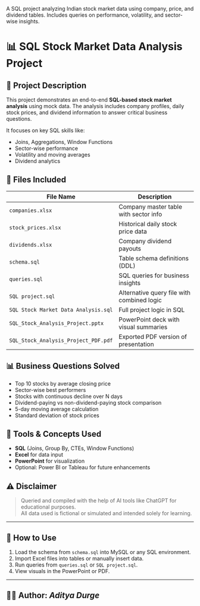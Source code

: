A SQL project analyzing Indian stock market data using company, price, and dividend tables. Includes queries on performance, volatility, and sector-wise insights.

# 📊 SQL Stock Market Data Analysis Project

## 🔹 Project Description
This project demonstrates an end-to-end **SQL-based stock market analysis** using mock data. The analysis includes company profiles, daily stock prices, and dividend information to answer critical business questions.

It focuses on key SQL skills like:
- Joins, Aggregations, Window Functions
- Sector-wise performance
- Volatility and moving averages
- Dividend analytics

## 📂 Files Included

| File Name                           | Description                                     |
|-------------------------------------|-------------------------------------------------|
| `companies.xlsx`                    | Company master table with sector info           |
| `stock_prices.xlsx`                 | Historical daily stock price data               |
| `dividends.xlsx`                    | Company dividend payouts                        |
| `schema.sql`                        | Table schema definitions (DDL)                  |
| `queries.sql`                       | SQL queries for business insights               |
| `SQL project.sql`                   | Alternative query file with combined logic      |
| `SQL Stock Market Data Analysis.sql`| Full project logic in SQL                       |
| `SQL_Stock_Analysis_Project.pptx`   | PowerPoint deck with visual summaries           |
| `SQL_Stock_Analysis_Project_PDF.pdf`| Exported PDF version of presentation            |

## 📊 Business Questions Solved
- Top 10 stocks by average closing price
- Sector-wise best performers
- Stocks with continuous decline over N days
- Dividend-paying vs non-dividend-paying stock comparison
- 5-day moving average calculation
- Standard deviation of stock prices

## 🧠 Tools & Concepts Used
- **SQL** (Joins, Group By, CTEs, Window Functions)
- **Excel** for data input
- **PowerPoint** for visualization
- Optional: Power BI or Tableau for future enhancements

## ⚠️ Disclaimer
> Queried and compiled with the help of AI tools like ChatGPT for educational purposes.  
> All data used is fictional or simulated and intended solely for learning.

---

## 📌 How to Use
1. Load the schema from `schema.sql` into MySQL or any SQL environment.
2. Import Excel files into tables or manually insert data.
3. Run queries from `queries.sql` or `SQL project.sql`.
4. View visuals in the PowerPoint or PDF.

---

## 👨‍💻 Author: *Aditya Durge*

